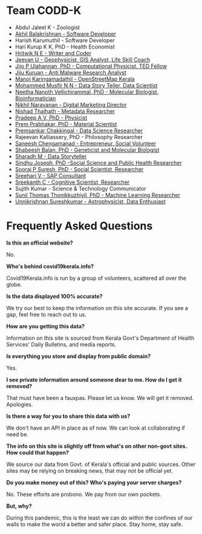 # Team CODD-K

 * Abdul Jaleel K - Zoologist
 * [Akhil Balakrishnan - Software Developer](https://www.linkedin.com/in/akhil-balakrishnan-10b82359)
 * Harish Karumuthil - Software Developer
 * Hari Kurup K K, PhD - Health Economist
 * [Hritwik N E - Writer and Coder](https://www.linkedin.com/in/hritwik-ne)
 * [Jeevan U - Geophysicist, GIS Analyst, Life Skill Coach ](https://www.linkedin.com/in/jeevanthetrainer/)
 * [Jijo P Ulahannan, PhD - Computational Physicist, TED Fellow](https://www.linkedin.com/in/jijopu)
 * [Jiju Kuruan - Anti Malware Research Analyst](https://www.linkedin.com/in/jiju-kurian-590ab211)
 * [Manoj Karingamadathil  - OpenStreetMap Kerala](https://www.facebook.com/manoj.k.mohan)
 * [Mohammed Musfir N N  - Data Story Teller, Data Scientist](https://www.linkedin.com/in/musfir-mohammed-684a013b)
 * [Neetha Nanoth Vellichirammal, PhD - Molecular Biologist, Bioinformatician](https://www.linkedin.com/in/neethananoth)
 * [Nikhil Narayanan  - Digital Marketing Director](http://www.twitter.com/nikhilnarayanan)
 * [Nishad Thalhath - Metadata Researcher](https://github.com/nishad)
 * [Pradeep A V, PhD - Physicist](https://www.linkedin.com/in/pradeep-a-v-511821154)
 * [Prem Prabhakar, PhD  - Material Scientist](https://www.linkedin.com/in/premprabhakaran)
 * [Premsankar Chakkingal - Data Science Researcher](https://www.linkedin.com/in/premsankarc)
 * Rajeevan Kalliassery, PhD - Philosophy Researcher
 * [Saneesh Chengamanad - Entrepreneur, Social Volunteer](https://www.linkedin.com/in/saneesh-chengamanad-142495137)
 * [Shabeesh Balan, PhD - Geneticist and Molecular Biologist](https://www.linkedin.com/in/shabeesh-balan-03251923)
 * [Sharadh M  - Data Storyteller]( https://twitter.com/dumb_doh?s=08)
 * [Sindhu Joseph, PhD -Social Science and Public Health Researcher](https://www.linkedin.com/in/sjsindhu/)
 * [Sooraj P Suresh, PhD - Social Scientist, Researcher](https://www.linkedin.com/in/sooraj-p-suresh-6a796921)
 * [Sreehari V - SAP Consultant](https://www.linkedin.com/in/sreehari-pillai-b17336b0/)
 * [Sreekanth C - Cognitive Scientist, Researcher](https://www.linkedin.com/in/sreekanth-c-5b0488142)
 * Sujith Kumar - Science & Technology Communicator
 * [Sunil Thomas Thonikkuzhiyil, PhD - Machine Learning Researcher](https://www.linkedin.com/in/sunil-thomas-thonikuzhiyil-88597415a)
 * [Unnikrishnan Sureshkumar  - Astrophysicist, Data Enthusiast](https://www.linkedin.com/in/unnikrishnan-sureshkumar-4b519015/)


# Frequently Asked Questions

**Is this an official website?**

No.

**Who's behind covid19kerala.info?**

Covid19Kerala.info is run by a group of volunteers, scattered all over the globe.

**Is the data displayed 100% accurate?**

We try our best to keep the information on this site accurate. If you see a gap, feel free to reach out to us. 

**How are you getting this data?**

Information on this site is sourced from Kerala Govt's Department of Health Services' Daily Bulletins, and media reports.

**Is everything you store and display from public domain?**

Yes.

**I see private information around someone dear to me. How do I get it removed?**

That must have been a fauxpas. Please let us know. We will get it removed. Apologies.

**Is there a way for you to share this data with us?**

We don't have an API in place as of now. We can look at collaborating if need be.

**The info on this site is slightly off from what's on other non-govt sites. How could that happen?**

We source our data from Govt. of Kerala's official and public sources. Other sites may be relying on breaking news, that may not be official yet.

**Do you make money out of this? Who's paying your server charges?**

No. These efforts are probono. We pay from our own pockets.

**But, why?**

During this pandemic, this is the least we can do within the confines of our walls to make the world a better and safer place. Stay home, stay safe.
